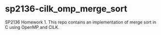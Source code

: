 # sp2136-cilk_omp_merge_sort
SP2136 Homework 1. This repo contains an implementation of merge sort in C using OpenMP and CILK. 
